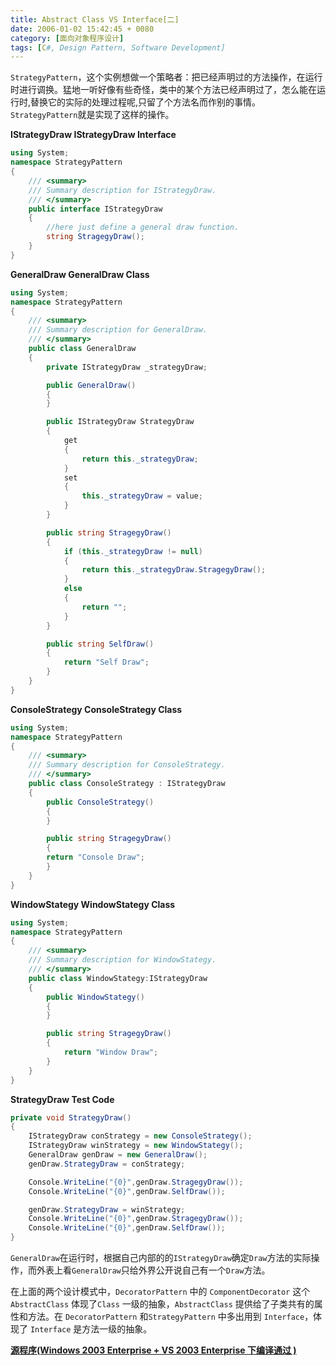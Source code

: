 ```yaml
---
title: Abstract Class VS Interface[二]
date: 2006-01-02 15:42:45 + 0080
category: [面向对象程序设计]
tags: [C#, Design Pattern, Software Development]
---
```


`StrategyPattern`，这个实例想做一个策略者：把已经声明过的方法操作，在运行时进行调换。猛地一听好像有些奇怪，类中的某个方法已经声明过了，怎么能在运行时,替换它的实际的处理过程呢,只留了个方法名而作别的事情。`StrategyPattern`就是实现了这样的操作。  

**IStrategyDraw IStrategyDraw Interface**
```c#
using System; 
namespace StrategyPattern  
{  
    /// <summary>  
    /// Summary description for IStrategyDraw.  
    /// </summary>  
    public interface IStrategyDraw  
    {  
        //here just define a general draw function.  
        string StragegyDraw(); 
    }  
}  
```

**GeneralDraw GeneralDraw Class**
```c#
using System; 
namespace StrategyPattern  
{  
    /// <summary>  
    /// Summary description for GeneralDraw.  
    /// </summary>  
    public class GeneralDraw  
    {  
        private IStrategyDraw _strategyDraw;  

        public GeneralDraw()  
        {  
        }  

        public IStrategyDraw StrategyDraw  
        {  
            get  
            {  
                return this._strategyDraw;  
            }  
            set  
            {  
                this._strategyDraw = value; 
            }  
        }  

        public string StragegyDraw()  
        {  
            if (this._strategyDraw != null)  
            {  
                return this._strategyDraw.StragegyDraw(); 
            }  
            else  
            {  
                return "";  
            }
        }  

        public string SelfDraw()  
        {  
            return "Self Draw";  
        }
    }  
}
```

**ConsoleStrategy ConsoleStrategy Class**
```c#
using System; 
namespace StrategyPattern  
{  
    /// <summary>  
    /// Summary description for ConsoleStrategy.  
    /// </summary>  
    public class ConsoleStrategy : IStrategyDraw  
    {  
        public ConsoleStrategy()  
        {  
        }  

        public string StragegyDraw()  
        {  
        return "Console Draw";  
        }
    }  
}  
```

**WindowStategy WindowStategy Class**

```c#
using System; 
namespace StrategyPattern  
{  
    /// <summary>  
    /// Summary description for WindowStategy.  
    /// </summary>  
    public class WindowStategy:IStrategyDraw  
    {  
        public WindowStategy()  
        {
        }

        public string StragegyDraw()  
        {
            return "Window Draw";  
        }
    }  
}  
```

**StrategyDraw Test Code**
```c#
private void StrategyDraw()  
{  
    IStrategyDraw conStrategy = new ConsoleStrategy(); 
    IStrategyDraw winStrategy = new WindowStategy(); 
    GeneralDraw genDraw = new GeneralDraw(); 
    genDraw.StrategyDraw = conStrategy; 

    Console.WriteLine("{0}",genDraw.StragegyDraw());  
    Console.WriteLine("{0}",genDraw.SelfDraw());  

    genDraw.StrategyDraw = winStrategy; 
    Console.WriteLine("{0}",genDraw.StragegyDraw());  
    Console.WriteLine("{0}",genDraw.SelfDraw());  
}
```

`GeneralDraw`在运行时，根据自己内部的的`IStrategyDraw`确定`Draw`方法的实际操作，而外表上看`GeneralDraw`只给外界公开说自己有一个`Draw`方法。

在上面的两个设计模式中，`DecoratorPattern` 中的 `ComponentDecorator` 这个 `AbstractClass` 体现了`Class` 一级的抽象，`AbstractClass` 提供给了子类共有的属性和方法。在 `DecoratorPattern` 和`StrategyPattern` 中多出用到 `Interface`，体现了 `Interface` 是方法一级的抽象。  

[**源程序(Windows 2003 Enterprise + VS 2003 Enterprise 下编译通过 )**](/assets/attachments/2006/01/02_170640_85waDesignPattern.rar)
